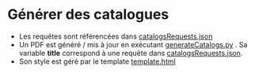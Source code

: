 # Générer des catalogues

+ Les requêtes sont référencées dans [catalogsRequests.json](https://github.com/FlorianMiceli/jewelryshop/blob/main/catalogs/catalogsRequests.json)
+ Un PDF est généré / mis à jour en exécutant [generateCatalogs.py](https://github.com/FlorianMiceli/jewelryshop/blob/main/catalogs/generateCatalogs.py) . Sa variable **title** correspond à une requête dans [catalogsRequests.json](https://github.com/FlorianMiceli/jewelryshop/blob/main/catalogs/catalogsRequests.json).
+ Son style est géré par le template [template.html](https://github.com/FlorianMiceli/jewelryshop/blob/main/catalogs/template.html)
